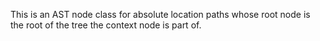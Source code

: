 This is an AST node class for absolute location paths whose root node is the root of the tree the context node is part of.